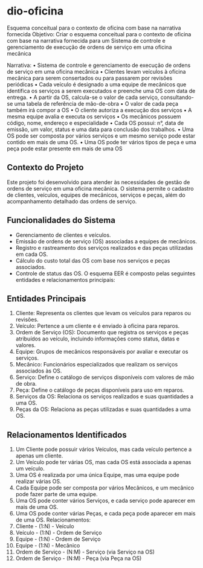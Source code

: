 # dio-oficina
Esquema conceitual para o contexto de oficina com base na narrativa fornecida
Objetivo:
Criar o esquema conceitual para o contexto de oficina com base na narrativa fornecida para um Sistema de controle e gerenciamento de execução de ordens de serviço em uma oficina mecânica

Narrativa:
•	Sistema de controle e gerenciamento de execução de ordens de serviço em uma oficina mecânica
•	Clientes levam veículos à oficina mecânica para serem consertados ou para passarem por revisões  periódicas
•	Cada veículo é designado a uma equipe de mecânicos que identifica os serviços a serem executados e preenche uma OS com data de entrega.
•	A partir da OS, calcula-se o valor de cada serviço, consultando-se uma tabela de referência de mão-de-obra
•	O valor de cada peça também irá compor a OS 
•	O cliente autoriza a execução dos serviços
•	A mesma equipe avalia e executa os serviços
•	Os mecânicos possuem código, nome, endereço e especialidade
•	Cada OS possui: n°, data de emissão, um valor, status e uma data para conclusão dos trabalhos.
•	Uma OS pode ser composta por vários serviços e um mesmo serviço pode estar contido em mais de uma OS.
•	Uma OS pode ter vários tipos  de peça e uma peça pode estar presente em mais de uma OS

## Contexto do Projeto
Este projeto foi desenvolvido para atender às necessidades de gestão de ordens de serviço em uma oficina mecânica. O sistema permite o cadastro de clientes, veículos, equipes de mecânicos, serviços e peças, além do acompanhamento detalhado das ordens de serviço.

## Funcionalidades do Sistema
- Gerenciamento de clientes e veículos.
- Emissão de ordens de serviço (OS) associadas a equipes de mecânicos.
- Registro e rastreamento dos serviços realizados e das peças utilizadas em cada OS.
- Cálculo do custo total das OS com base nos serviços e peças associados.
- Controle de status das OS.
  O esquema EER é composto pelas seguintes entidades e relacionamentos principais:
## Entidades Principais
1.	Cliente: Representa os clientes que levam os veículos para reparos ou revisões.
2.	Veículo: Pertence a um cliente e é enviado à oficina para reparos.
3.	Ordem de Serviço (OS): Documento que registra os serviços e peças atribuídos ao veículo, incluindo informações como status, datas e valores.
4.	Equipe: Grupos de mecânicos responsáveis por avaliar e executar os serviços.
5.	Mecânico: Funcionários especializados que realizam os serviços associados às OS.
6.	Serviço: Define o catálogo de serviços disponíveis com valores de mão de obra.
7.	Peça: Define o catálogo de peças disponíveis para uso em reparos.
8.	Serviços da OS: Relaciona os serviços realizados e suas quantidades a uma OS.
9.	Peças da OS: Relaciona as peças utilizadas e suas quantidades a uma OS.
    
## Relacionamentos Identificados
1.	Um Cliente pode possuir vários Veículos, mas cada veículo pertence a apenas um cliente.
2.	Um Veículo pode ter várias OS, mas cada OS está associada a apenas um veículo.
3.	Uma OS é realizada por uma única Equipe, mas uma equipe pode realizar várias OS.
4.	Cada Equipe pode ser composta por vários Mecânicos, e um mecânico pode fazer parte de uma equipe.
5.	Uma OS pode conter vários Serviços, e cada serviço pode aparecer em mais de uma OS.
6.	Uma OS pode conter várias Peças, e cada peça pode aparecer em mais de uma OS.
Relacionamentos:
1.	Cliente - (1:N) - Veículo
2.	Veículo - (1:N) - Ordem de Serviço
3.	Equipe - (1:N) - Ordem de Serviço
4.	Equipe - (1:N) - Mecânico
5.	Ordem de Serviço - (N:M) - Serviço (via Serviço na OS)
6.	Ordem de Serviço - (N:M) - Peça (via Peça na OS)

    


